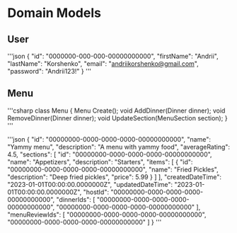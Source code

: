 # Domain Models

## User

'''json
{
	"id": "0000000-000-000-00000000000",
	"firstName": "Andrii",
	"lastName": "Korshenko",
	"email": "andriikorshenko@gmail.com",
	"password": "Andrii123!"
}
'''

## Menu

'''csharp
class Menu
{
	Menu Create();
	void AddDinner(Dinner dinner);
	void RemoveDinner(Dinner dinner);
	void UpdateSection(MenuSection section);
}
'''

'''json
{
	"id": "00000000-0000-0000-0000-00000000000",
	"name": "Yammy menu",
	"description": "A menu with yammy food",
	"averageRating": 4.5,
	"sections": [
		"id": "00000000-0000-0000-0000-00000000000",
		"name": "Appetizers",
		"description": "Starters",
		"items": [
			{
				"id": "00000000-0000-0000-0000-00000000000",
				"name": "Fried Pickles",
				"description": "Deep fried pickles",
				"price": 5.99
			}
		]
	],
	"createdDateTime": "2023-01-01T00:00:00.0000000Z",
	"updatedDateTime": "2023-01-01T00:00:00.0000000Z",
	"hostId": "00000000-0000-0000-0000-00000000000",
	"dinnerIds": [
		"00000000-0000-0000-0000-00000000000",
		"00000000-0000-0000-0000-00000000000"
	],
	"menuReviewIds": [
		"00000000-0000-0000-0000-00000000000",
		"00000000-0000-0000-0000-00000000000"
	]
}
'''
